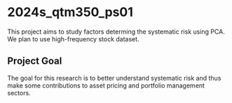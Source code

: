 # 2024s_qtm350_ps01
This project aims to study factors determing the systematic risk using PCA. We plan to use high-frequency stock dataset.
## Project Goal
The goal for this research is to better understand systematic risk and thus make some contributions to asset pricing and portfolio management sectors. 